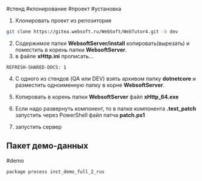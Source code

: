 #стенд #клонирование #проект #установка 

1. Клонировать проект из репозитория 
```bash
git clone https://gitea.websoft.ru/WebSoft/WebTutor4.git -b dev
```

2. Содержимое папки **WebsoftServer/install** копировать(вырезать) и поместить в корень папки  **WebsoftServer**.
3. в файле **xHttp.ini** прописать...
```
REFRESH-SHARED-DOCS: 1
```

4. С одного из стендов (QA или DEV) взять архивом папку **dotnetcore** и разместить одноименную папку в корне **WebsoftServer**.

5. Копировать в корень папки **WebsoftServer** файл **xHttp_64.exe**
6. Если надо развернуть компонент, то в папке компонента **.test_patch** запустить через  PowerShell файл патча **patch.ps1**
7. запустить сервер

## Пакет демо-данных

#demo
```
package process inst_demo_full_2_rus
```